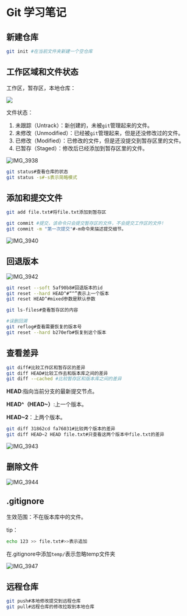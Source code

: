 # Git 学习笔记

## 新建仓库

```bash
git init #在当前文件夹新建一个空仓库
```

## 工作区域和文件状态

工作区，暂存区，本地仓库：

![](/Users/zhouyu/Desktop/learngit/assets/IMG_3937.PNG)

文件状态：

1. 未跟踪（Untrack）：新创建的，未被`git`管理起来的文件。
1. 未修改（Unmodified）：已经被`git`管理起来，但是还没修改过的文件。
1. 已修改（Modified）：已修改的文件，但是还没提交到暂存区里的文件。
1. 已暂存（Staged）：修改后已经添加到暂存区里的文件。

![IMG_3938](/Users/zhouyu/Desktop/learngit/assets/IMG_3938.JPG)

```bash
git status#查看仓库的状态
git status -s#-s表示简略模式
```
## 添加和提交文件

```bash
git add file.txt#将file.txt添加到暂存区
```
```bash
git commit #提交，该命令只会提交暂存区的文件，不会提交工作区的文件!
git commit -m "第一次提交"#-m命令来描述提交细节。
```

![IMG_3940](/Users/zhouyu/Desktop/learngit/assets/IMG_3940.JPG)

## 回退版本

![IMG_3942](/Users/zhouyu/Desktop/learngit/assets/IMG_3942.JPG)

```bash
git reset --soft 5af90b8#回退版本的id
git reset --hard HEAD^#“^”表示上一个版本
git reset HEAD^#mixed参数是默认参数
```

```bash
git ls-files#查看暂存区的内容
```

```bash
#误删回溯
git reflog#查看需要恢复的版本号
git reset --hard b270efb#恢复到这个版本
```

## 查看差异

```bash
git diff#比较工作区和暂存区的差异
git diff HEAD#比较工作去和版本库之间的差异
git diff --cached #比较暂存区和版本库之间的差异
```

**HEAD**:指向当前分支的最新提交节点。

**HEAD^（HEAD~）**:上一个版本。

**HEAD~2**：上两个版本。

```bash
git diff 31862cd fa76031#比较两个版本的差异
git diff HEAD~2 HEAD file.txt#只查看这两个版本中file.txt的差异
```

![IMG_3943](/Users/zhouyu/Desktop/learngit/assets/IMG_3943.JPG)

## 删除文件

![IMG_3944](/Users/zhouyu/Desktop/learngit/assets/IMG_3944.JPG)

## .gitignore

生效范围：不在版本库中的文件。

tip：

```bash
echo 123 >> file.txt#>>表示追加
```

在.gitignore中添加`temp/`表示忽略temp文件夹

![IMG_3947](/Users/zhouyu/Desktop/learngit/assets/IMG_3947.JPG)

## 远程仓库

```bash
git push#本地修改提交到远程仓库
git pull#远程仓库的修改拉取到本地仓库
```

